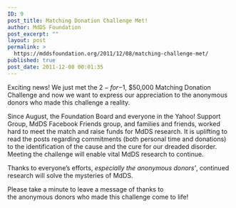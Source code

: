 ```yaml
---
ID: 9
post_title: Matching Donation Challenge Met!
author: MdDS Foundation
post_excerpt: ""
layout: post
permalink: >
  https://mddsfoundation.org/2011/12/08/matching-challenge-met/
published: true
post_date: 2011-12-08 00:01:35
---
```

Exciting news! We just met the $2-for-$1, $50,000 Matching Donation Challenge and now we want to express our appreciation to the anonymous donors who made this challenge a reality.

Since August, the Foundation Board and everyone in the Yahoo! Support Group, MdDS Facebook Friends group, and families and friends, worked hard to meet the match and raise funds for MdDS research. It is uplifting to read the posts regarding commitments (both personal time and donations) to the identification of the cause and the cure for our dreaded disorder. Meeting the challenge will enable vital MdDS research to continue.

Thanks to everyone’s efforts,<em> especially the anonymous donors’</em>, continued research will solve the mysteries of MdDS.

Please take a minute to leave a message of thanks to the anonymous donors who made this challenge come to life!